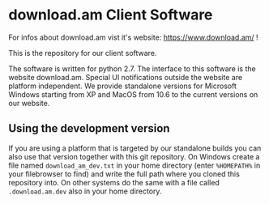 # download.am Client Software

For infos about download.am vist it's website: https://www.download.am/ !

This is the repository for our client software.

The software is written for python 2.7.
The interface to this software is the website download.am.
Special UI notifications outside the website are platform independent.
We provide standalone versions for Microsoft Windows starting from XP and MacOS from 10.6 to the current versions on our website.

## Using the development version

If you are using a platform that is targeted by our standalone builds you can also use that version together with this git repository.
On Windows create a file named `download_am_dev.txt` in your home directory (enter `%HOMEPATH%` in your filebrowser to find) and write the full path where you cloned this repository into.
On other systems do the same with a file called `.download.am.dev` also in your home directory.
